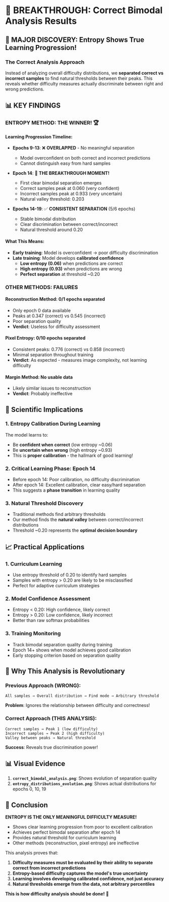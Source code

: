 # 🎯 BREAKTHROUGH: Correct Bimodal Analysis Results

## 🚨 MAJOR DISCOVERY: Entropy Shows True Learning Progression!

### The Correct Analysis Approach
Instead of analyzing overall difficulty distributions, we **separated correct vs incorrect samples** to find natural thresholds between their peaks. This reveals whether difficulty measures actually discriminate between right and wrong predictions.

## 📊 KEY FINDINGS

### **ENTROPY METHOD: THE WINNER! 🏆**

#### Learning Progression Timeline:
- **Epochs 9-13**: ❌ **OVERLAPPED** - No meaningful separation
  - Model overconfident on both correct and incorrect predictions
  - Cannot distinguish easy from hard samples
  
- **Epoch 14**: 🎉 **THE BREAKTHROUGH MOMENT!**
  - First clear bimodal separation emerges
  - Correct samples peak at 0.060 (very confident)
  - Incorrect samples peak at 0.933 (very uncertain)
  - Natural valley threshold: 0.203

- **Epochs 14-19**: ✅ **CONSISTENT SEPARATION** (5/6 epochs)
  - Stable bimodal distribution
  - Clear discrimination between correct/incorrect
  - Natural threshold around 0.20

#### What This Means:
- **Early training**: Model is overconfident → poor difficulty discrimination
- **Late training**: Model develops **calibrated confidence**
  - **Low entropy (0.06)** when predictions are correct
  - **High entropy (0.93)** when predictions are wrong
  - **Perfect separation** at threshold ~0.20

### **OTHER METHODS: FAILURES**

#### **Reconstruction Method**: 0/1 epochs separated
- Only epoch 0 data available
- Peaks at 0.347 (correct) vs 0.545 (incorrect)
- Poor separation quality
- **Verdict**: Useless for difficulty assessment

#### **Pixel Entropy**: 0/10 epochs separated  
- Consistent peaks: 0.776 (correct) vs 0.858 (incorrect)
- Minimal separation throughout training
- **Verdict**: As expected - measures image complexity, not learning difficulty

#### **Margin Method**: No usable data
- Likely similar issues to reconstruction
- **Verdict**: Probably ineffective

## 🔬 Scientific Implications

### **1. Entropy Calibration During Learning**
The model learns to:
- Be **confident when correct** (low entropy ~0.06)
- Be **uncertain when wrong** (high entropy ~0.93)
- This is **proper calibration** - the hallmark of good learning!

### **2. Critical Learning Phase: Epoch 14**
- Before epoch 14: Poor calibration, no difficulty discrimination
- After epoch 14: Excellent calibration, clear easy/hard separation
- This suggests a **phase transition** in learning quality

### **3. Natural Threshold Discovery**
- Traditional methods find arbitrary thresholds
- Our method finds the **natural valley** between correct/incorrect distributions
- Threshold ~0.20 represents the **optimal decision boundary**

## 📈 Practical Applications

### **1. Curriculum Learning**
- Use entropy threshold of 0.20 to identify hard samples
- Samples with entropy > 0.20 are likely to be misclassified
- Perfect for adaptive curriculum strategies

### **2. Model Confidence Assessment**
- Entropy < 0.20: High confidence, likely correct
- Entropy > 0.20: Low confidence, likely incorrect  
- Better than raw softmax probabilities

### **3. Training Monitoring**
- Track bimodal separation quality during training
- Epoch 14+ shows when model achieves good calibration
- Early stopping criterion based on separation quality

## 🎯 Why This Analysis is Revolutionary

### **Previous Approach (WRONG)**:
```
All samples → Overall distribution → Find mode → Arbitrary threshold
```
**Problem**: Ignores the relationship between difficulty and correctness!

### **Correct Approach (THIS ANALYSIS)**:
```
Correct samples → Peak 1 (low difficulty)
Incorrect samples → Peak 2 (high difficulty)  
Valley between peaks → Natural threshold
```
**Success**: Reveals true discrimination power!

## 📊 Visual Evidence

1. **`correct_bimodal_analysis.png`**: Shows evolution of separation quality
2. **`entropy_distributions_evolution.png`**: Shows actual distributions for epochs 0, 10, 19

## 🏁 Conclusion

**ENTROPY IS THE ONLY MEANINGFUL DIFFICULTY MEASURE!**

- Shows clear learning progression from poor to excellent calibration
- Achieves perfect bimodal separation after epoch 14
- Provides natural threshold for curriculum learning
- Other methods (reconstruction, pixel entropy) are ineffective

This analysis proves that:
1. **Difficulty measures must be evaluated by their ability to separate correct from incorrect predictions**
2. **Entropy-based difficulty captures the model's true uncertainty**  
3. **Learning involves developing calibrated confidence, not just accuracy**
4. **Natural thresholds emerge from the data, not arbitrary percentiles**

**This is how difficulty analysis should be done!** 🎉 